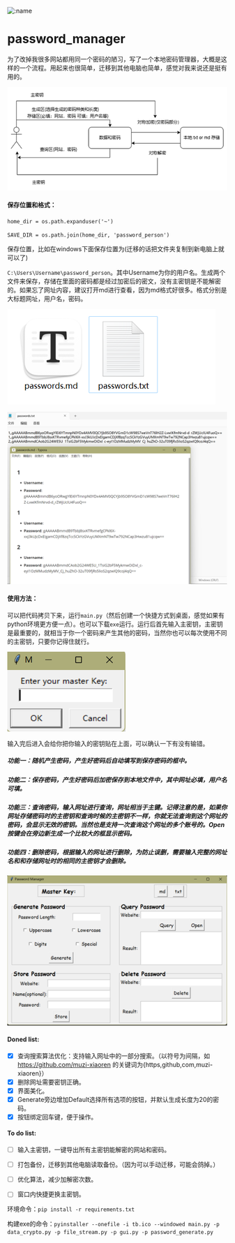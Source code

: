 ![:name](https://moe-counter.glitch.me/get/@password_manager?theme=rule34)

# password_manager
为了改掉我很多网站都用同一个密码的陋习，写了一个本地密码管理器，大概是这样的一个流程。用起来也很简单，迁移到其他电脑也简单，感觉对我来说还是挺有用的。

![](img_src/img_3.png)

#### 保存位置和格式：

`home_dir = os.path.expanduser('~')`

`SAVE_DIR = os.path.join(home_dir, 'password_person')`

保存位置，比如在windows下面保存位置为(迁移的话把文件夹复制到新电脑上就可以了)

`C:\Users\Username\password_person`。其中Username为你的用户名。生成两个文件来保存，存储在里面的密码都是经过加密后的密文，没有主密钥是不能解密的。如果忘了网址内容，建议打开md进行查看，因为md格式好很多。格式分别是大标题网址，用户名，密码。

![](img_src/img_1.png)

![](img_src/img_2.png)



#### 使用方法：

可以把代码拷贝下来，运行`main.py`（然后创建一个快捷方式到桌面，感觉如果有python环境更方便一点）。也可以下载`exe`运行。运行后首先输入主密钥，主密钥是最重要的，就相当于你一个密码来产生其他的密码，当然你也可以每次使用不同的主密钥，只要你记得住就行。

![](img_src/img_4.png)

输入完后进入会给你把你输入的密钥贴在上面，可以确认一下有没有输错。

##### 功能一：随机产生密码，产生好密码后自动填写到保存密码的框中。

##### 功能二：保存密码，产生好密码后加密保存到本地文件中，其中网址必填，用户名可填。

##### 功能三：查询密码，输入网址进行查询，网址相当于主键。记得注意的是，如果你网址存储密码时的主密钥和查询时候的主密钥不一样，你就无法查询到这个网址的密码，会显示无效的密钥。当然也是支持一次查询这个网址的多个账号的。Open按键会在旁边新生成一个比较大的框显示密码。

##### 功能四：删除密码，根据输入的网址进行删除，为防止误删，需要输入完整的网址名和和存储网址时的相同的主密钥才会删除。

![](img_src/img_5.png)


#### Doned list:

- [x] 查询搜索算法优化：支持输入网址中的一部分搜索。（以符号为间隔，如 https://github.com/muzi-xiaoren 的关键词为{https,github,com,muzi-xiaoren}）
- [x] 删除网址需要密钥正确。
- [x] 界面美化。
- [x] Generate旁边增加Default选择所有选项的按钮，并默认生成长度为20的密码。
- [x] 按钮绑定回车键，便于操作。

#### To do list:

- [ ] 输入主密钥，一键导出所有主密钥能解密的网站和密码。
- [ ] 打包备份，迁移到其他电脑读取备份。（因为可以手动迁移，可能会鸽掉。）
- [ ] 优化算法，减少加解密次数。
- [ ] 窗口内快捷更换主密钥。



环境命令：`pip install -r requirements.txt`

构建exe的命令：`pyinstaller --onefile -i tb.ico --windowed main.py -p data_crypto.py -p file_stream.py -p gui.py -p password_generate.py`
